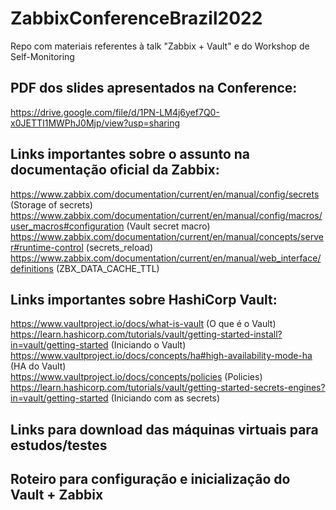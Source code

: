 # ZabbixConferenceBrazil2022
Repo com materiais referentes à talk "Zabbix + Vault" e do Workshop de Self-Monitoring

## PDF dos slides apresentados na Conference:
https://drive.google.com/file/d/1PN-LM4j6yef7Q0-x0JETTI1MWPhJ0Mjp/view?usp=sharing

## Links importantes sobre o assunto na documentação oficial da Zabbix: 

https://www.zabbix.com/documentation/current/en/manual/config/secrets (Storage of secrets)
https://www.zabbix.com/documentation/current/en/manual/config/macros/user_macros#configuration (Vault secret macro)
https://www.zabbix.com/documentation/current/en/manual/concepts/server#runtime-control (secrets_reload)
https://www.zabbix.com/documentation/current/en/manual/web_interface/definitions (ZBX_DATA_CACHE_TTL)

## Links importantes sobre HashiCorp Vault:

https://www.vaultproject.io/docs/what-is-vault (O que é o Vault)  
https://learn.hashicorp.com/tutorials/vault/getting-started-install?in=vault/getting-started (Iniciando o Vault)  
https://www.vaultproject.io/docs/concepts/ha#high-availability-mode-ha (HA do Vault)  
https://www.vaultproject.io/docs/concepts/policies (Policies)  
https://learn.hashicorp.com/tutorials/vault/getting-started-secrets-engines?in=vault/getting-started (Iniciando com as secrets)

## Links para download das máquinas virtuais para estudos/testes


## Roteiro para configuração e inicialização do Vault + Zabbix


